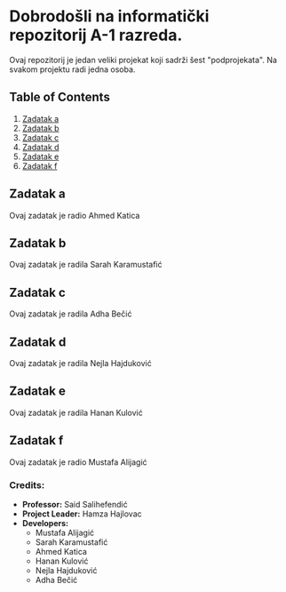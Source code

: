 # Dobrodošli na informatički repozitorij A-1 razreda.

Ovaj repozitorij je jedan veliki projekat koji sadrži šest "podprojekata". Na svakom projektu radi jedna osoba.

## Table of Contents

1. [Zadatak a](#Zadatak-a)
2. [Zadatak b](#Zadatak-b)
3. [Zadatak c](#Zadatak-c)
4. [Zadatak d](#Zadatak-d)
5. [Zadatak e](#Zadatak-e)
6. [Zadatak f](#Zadatak-f)


## Zadatak a
Ovaj zadatak je radio Ahmed Katica
## Zadatak b
Ovaj zadatak je radila Sarah Karamustafić
## Zadatak c
Ovaj zadatak je radila Adha Bečić
## Zadatak d
Ovaj zadatak je radila Nejla Hajduković
## Zadatak e
Ovaj zadatak je radila Hanan Kulović
## Zadatak f
Ovaj zadatak je radio Mustafa Alijagić   



### Credits:
- **Professor:** Said Salihefendić
- **Project Leader:** Hamza Hajlovac
- **Developers:**
  - Mustafa Alijagić
  - Sarah Karamustafić
  - Ahmed Katica
  - Hanan Kulović
  - Nejla Hajduković
  - Adha Bečić
